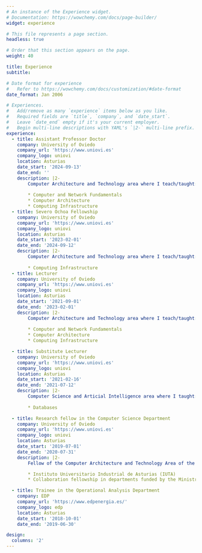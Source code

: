 ```yaml
---
# An instance of the Experience widget.
# Documentation: https://wowchemy.com/docs/page-builder/
widget: experience

# This file represents a page section.
headless: true

# Order that this section appears on the page.
weight: 40

title: Experience
subtitle:

# Date format for experience
#   Refer to https://wowchemy.com/docs/customization/#date-format
date_format: Jan 2006

# Experiences.
#   Add/remove as many `experience` items below as you like.
#   Required fields are `title`, `company`, and `date_start`.
#   Leave `date_end` empty if it's your current employer.
#   Begin multi-line descriptions with YAML's `|2-` multi-line prefix.
experience:
  - title: Assistant Professor Doctor
    company: University of Oviedo
    company_url: 'https://www.uniovi.es'
    company_logo: uniovi
    location: Asturias
    date_start: '2024-09-13'
    date_end: ''
    description: |2-
        Computer Architecture and Technology area where I teach/taught:
        
        * Computer and Network Fundamentals
        * Computer Architecture
        * Computing Infrastructure
  - title: Severo Ochoa Fellowship
    company: University of Oviedo
    company_url: 'https://www.uniovi.es'
    company_logo: uniovi
    location: Asturias
    date_start: '2023-02-01'
    date_end: '2024-09-12'
    description: |2-
        Computer Architecture and Technology area where I teach/taught:
        
        * Computing Infrastructure
  - title: Lecturer
    company: University of Oviedo
    company_url: 'https://www.uniovi.es'
    company_logo: uniovi
    location: Asturias
    date_start: '2021-09-01'
    date_end: '2023-02-01'
    description: |2-
        Computer Architecture and Technology area where I teach/taught:
        
        * Computer and Network Fundamentals
        * Computer Architecture
        * Computing Infrastructure

  - title: Substitute Lecturer
    company: University of Oviedo
    company_url: 'https://www.uniovi.es'
    company_logo: uniovi
    location: Asturias
    date_start: '2021-02-16'
    date_end: '2021-07-12'
    description: |2-
        Computer Science and Articial Intelligence area where I taught:
        
        * Databases

  - title: Research fellow in the Computer Science Department
    company: University of Oviedo
    company_url: 'https://www.uniovi.es'
    company_logo: uniovi
    location: Asturias
    date_start: '2019-07-01'
    date_end: '2020-07-31'
    description: |2-
        Fellow of the Computer Architecture and Technology Area of the Computer Science Department at  the University of Oviedo funded by:

        * Instituto Universitario Industrial de Asturias (IUTA)
        * Collaboration fellowship in departments funded by the Ministry of Education

  - title: Trainee in the Operational Analysis Department
    company: EDP
    company_url: 'https://www.edpenergia.es/'
    company_logo: edp
    location: Asturias
    date_start: '2018-10-01'
    date_end: '2019-06-30'

design:
  columns: '2'
---
```

